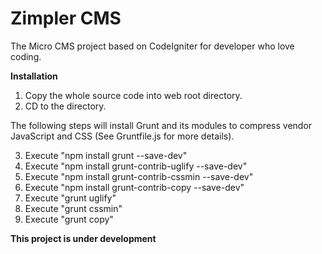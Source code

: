 Zimpler CMS
===========

The Micro CMS project based on CodeIgniter for developer who love coding.

**Installation**

1. Copy the whole source code into web root directory.
2. CD to the directory.

The following steps will install Grunt and its modules to compress vendor 
JavaScript and CSS (See Gruntfile.js for more details).

3. Execute "npm install grunt --save-dev"
4. Execute "npm install grunt-contrib-uglify --save-dev"
5. Execute "npm install grunt-contrib-cssmin --save-dev"
6. Execute "npm install grunt-contrib-copy --save-dev"
7. Execute "grunt uglify"
8. Execute "grunt cssmin"
9. Execute "grunt copy"

**This project is under development**
